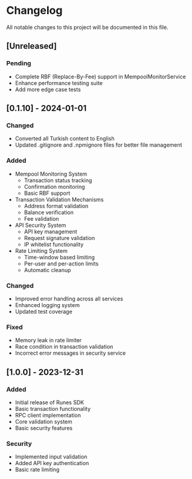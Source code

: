 # Changelog

All notable changes to this project will be documented in this file.

## [Unreleased]

### Pending
- Complete RBF (Replace-By-Fee) support in MempoolMonitorService
- Enhance performance testing suite
- Add more edge case tests

## [0.1.10] - 2024-01-01

### Changed
- Converted all Turkish content to English
- Updated .gitignore and .npmignore files for better file management

### Added
- Mempool Monitoring System
  - Transaction status tracking
  - Confirmation monitoring
  - Basic RBF support
- Transaction Validation Mechanisms
  - Address format validation
  - Balance verification
  - Fee validation
- API Security System
  - API key management
  - Request signature validation
  - IP whitelist functionality
- Rate Limiting System
  - Time-window based limiting
  - Per-user and per-action limits
  - Automatic cleanup

### Changed
- Improved error handling across all services
- Enhanced logging system
- Updated test coverage

### Fixed
- Memory leak in rate limiter
- Race condition in transaction validation
- Incorrect error messages in security service

## [1.0.0] - 2023-12-31

### Added
- Initial release of Runes SDK
- Basic transaction functionality
- RPC client implementation
- Core validation system
- Basic security features

### Security
- Implemented input validation
- Added API key authentication
- Basic rate limiting 